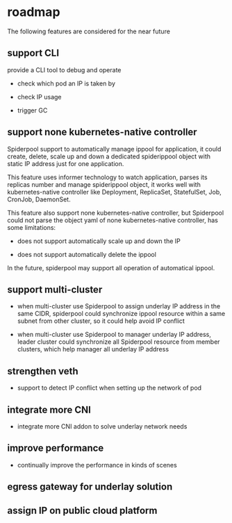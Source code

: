 # roadmap

The following features are considered for the near future

## support CLI 

provide a CLI tool to debug and operate

* check which pod an IP is taken by 

* check IP usage

* trigger GC 

## support none kubernetes-native controller

Spiderpool support to automatically manage ippool for application, it could create, delete, scale up and down a dedicated spiderippool object with static IP address just for one application.

This feature uses informer technology to watch application, parses its replicas number and manage spiderippool object, it works well with kubernetes-native controller like Deployment, ReplicaSet, StatefulSet, Job, CronJob, DaemonSet.

This feature also support none kubernetes-native controller, but Spiderpool could not parse the object yaml of none kubernetes-native controller, has some limitations: 

* does not support automatically scale up and down the IP

* does not support automatically delete the ippool

In the future, spiderpool may support all operation of automatical ippool.

## support multi-cluster 

* when multi-cluster use Spiderpool to assign underlay IP address in the same CIDR, spiderpool could 
    synchronize ippool resource within a same subnet from other cluster, so it could help avoid IP conflict 

* when multi-cluster use Spiderpool to manager underlay IP address, leader cluster could
    synchronize all Spiderpool resource from member clusters, which help manager all underlay IP address

## strengthen veth

* support to detect IP conflict when setting up the network of pod 

## integrate more CNI 

* integrate more CNI addon to solve underlay network needs 

## improve performance  

* continually improve the performance in kinds of scenes

## egress gateway for underlay solution 

## assign IP on public cloud platform

